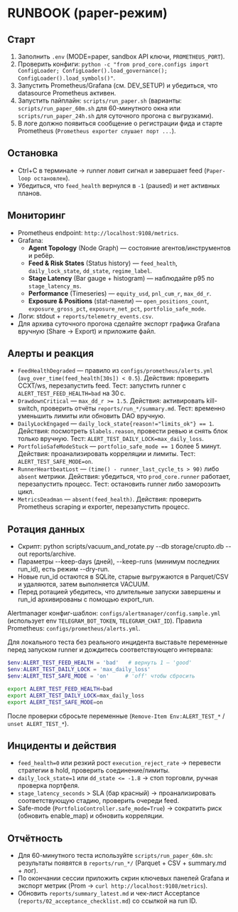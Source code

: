 ﻿# RUNBOOK (paper-режим)

## Старт
1. Заполнить `.env` (MODE=paper, sandbox API ключи, `PROMETHEUS_PORT`).
2. Проверить конфиги: `python -c "from prod_core.configs import ConfigLoader; ConfigLoader().load_governance(); ConfigLoader().load_symbols()"`.
3. Запустить Prometheus/Grafana (см. DEV_SETUP) и убедиться, что datasource Prometheus активен.
4. Запустить пайплайн: `scripts/run_paper.sh` (варианты: `scripts/run_paper_60m.sh` для 60-минутного окна или `scripts/run_paper_24h.sh` для суточного прогона с выгрузками).
5. В логе должно появиться сообщение о регистрации фида и старте Prometheus (`Prometheus exporter слушает порт ...`).

## Остановка
- Ctrl+C в терминале → runner ловит сигнал и завершает feed (`Paper-loop остановлен`).
- Убедиться, что `feed_health` вернулся в `-1` (paused) и нет активных планов.

## Мониторинг
- Prometheus endpoint: `http://localhost:9108/metrics`.
- Grafana:
  - **Agent Topology** (Node Graph) — состояние агентов/инструментов и ребёр.
  - **Feed & Risk States** (Status history) — `feed_health`, `daily_lock_state`, `dd_state`, `regime_label`.
  - **Stage Latency** (Bar gauge + histogram) — наблюдайте p95 по `stage_latency_ms`.
  - **Performance** (Timeseries) — `equity_usd`, `pnl_cum_r`, `max_dd_r`.
  - **Exposure & Positions** (stat-панели) — `open_positions_count`, `exposure_gross_pct`, `exposure_net_pct`, `portfolio_safe_mode`.
- Логи: stdout + `reports/telemetry_events.csv`.
- Для архива суточного прогона сделайте экспорт графика Grafana вручную (Share → Export) и приложите файл.

## Алерты и реакция
- `FeedHealthDegraded` — правило из `configs/prometheus/alerts.yml` (`avg_over_time(feed_health[30s]) < 0.5`). Действия: проверить CCXT/ws, перезапустить feed. Тест: запустить runner с `ALERT_TEST_FEED_HEALTH=bad` на 30 с.
- `DrawdownCritical` — `max_dd_r >= 1.5`. Действия: активировать kill-switch, проверить отчёты `reports/run_*/summary.md`. Тест: временно уменьшить лимиты или обновить DAO вручную.
- `DailyLockEngaged` — `daily_lock_state{reason!="limits_ok"} == 1`. Действия: посмотреть `$labels.reason`, провести ревью и снять блок только вручную. Тест: `ALERT_TEST_DAILY_LOCK=max_daily_loss`.
- `PortfolioSafeModeStuck` — `portfolio_safe_mode == 1` более 5 минут. Действия: проанализировать корреляции и лимиты. Тест: `ALERT_TEST_SAFE_MODE=on`.
- `RunnerHeartbeatLost` — `(time() - runner_last_cycle_ts > 90)` либо `absent` метрики. Действия: убедиться, что `prod_core.runner` работает, перезапустить процесс. Тест: остановить runner либо заморозить цикл.
- `MetricsDeadman` — `absent(feed_health)`. Действия: проверить Prometheus scraping и exporter, перезапустить процесс.
## Ротация данных
- Скрипт: python scripts/vacuum_and_rotate.py --db storage/crupto.db --out reports/archive.
- Параметры --keep-days (дней), --keep-runs (минимум последних run_id), есть режим --dry-run.
- Новые run_id остаются в SQLite, старые выгружаются в Parquet/CSV и удаляются, затем выполняется VACUUM.
- Перед ротацией убедитесь, что длительные запуски завершены и run_id архивированы с помощью export_run.


Alertmanager конфиг-шаблон: `configs/alertmanager/config.sample.yml` (использует env `TELEGRAM_BOT_TOKEN`, `TELEGRAM_CHAT_ID`). Правила Prometheus: `configs/prometheus/alerts.yml`.

Для локального теста без реального инцидента выставьте переменные перед запуском runner и дождитесь соответствующего интервала:
```powershell
$env:ALERT_TEST_FEED_HEALTH = 'bad'   # вернуть 1 — 'good'
$env:ALERT_TEST_DAILY_LOCK = 'max_daily_loss'
$env:ALERT_TEST_SAFE_MODE = 'on'     # 'off' чтобы сбросить
```
```bash
export ALERT_TEST_FEED_HEALTH=bad
export ALERT_TEST_DAILY_LOCK=max_daily_loss
export ALERT_TEST_SAFE_MODE=on
```
После проверки сбросьте переменные (`Remove-Item Env:ALERT_TEST_*` / `unset ALERT_TEST_*`).


## Инциденты и действия
- `feed_health=0` или резкий рост `execution_reject_rate` → перевести стратегии в hold, проверить соединение/лимиты.
- `daily_lock_state=1` или `dd_state <= -1.8` → стоп торговли, ручная проверка портфеля.
- `stage_latency_seconds` > SLA (бар красный) → проанализировать соответствующую стадию, проверить очереди feed.
- Safe-mode (`PortfolioController.safe_mode=True`) → сократить риск (обновить enable_map) и обновить корреляции.

## Отчётность
- Для 60-минутного теста используйте `scripts/run_paper_60m.sh`: результаты появятся в `reports/run_*/` (Parquet + CSV + summary.md + лог).
- По окончании сессии приложить скрин ключевых панелей Grafana и экспорт метрик (Prom → `curl http://localhost:9108/metrics`).
- Обновить `reports/summary_latest.md` и чек-лист Acceptance (`reports/02_acceptance_checklist.md`) со ссылкой на run ID.

